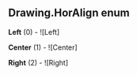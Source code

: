 ## Drawing.HorAlign enum

**Left** (0) - ![Left]

**Center** (1) - ![Center]

**Right** (2) - ![Right]

